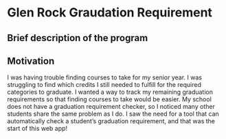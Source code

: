 # Glen Rock Graudation Requirement

## Brief description of the program

## Motivation

I was having trouble finding courses to take for my senior year. I was struggling to find which credits I still needed to fulfill for the required categories to graduate. I wanted a way to track my remaining graduation requirements so that finding courses to take would be easier. My school does not have a graduation requirement checker, so I noticed many other students share the same problem as I do. I saw the need for a tool that can automatically check a student’s graduation requirement, and that was the start of this web app!

